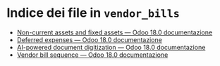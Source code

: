 # Indice dei file in `vendor_bills`

- [Non-current assets and fixed assets — Odoo 18.0 documentazione](./assets.md)
- [Deferred expenses — Odoo 18.0 documentazione](./deferred_expenses.md)
- [AI-powered document digitization — Odoo 18.0 documentazione](./invoice_digitization.md)
- [Vendor bill sequence — Odoo 18.0 documentazione](./sequence.md)
